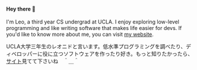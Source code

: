 #### Hey there 👋

I'm Leo, a third year CS undergrad at UCLA. I enjoy exploring low-level programming and like writing software that makes life easier for devs. If you'd like to know more about me, you can visit [my website](https://krashanoff.com).

UCLA大学三年生のレオニドと言います。低水準プログラミングを調べたり、ディベロッパーに役に立つソフトウェアを作ったり好き。もっと知りたかったら、[サイト](https://krashanoff.com)見てて下さいね　＾＿＾
